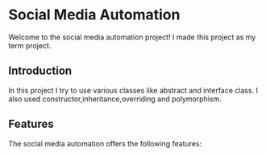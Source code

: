 # Social Media Automation
Welcome to the social media automation project! I made this project as my term project.
## Introduction
In this project I try to use various classes like abstract and interface class. I also used constructor,inheritance,overriding and polymorphism.
## Features
The social media automation offers the following features:
